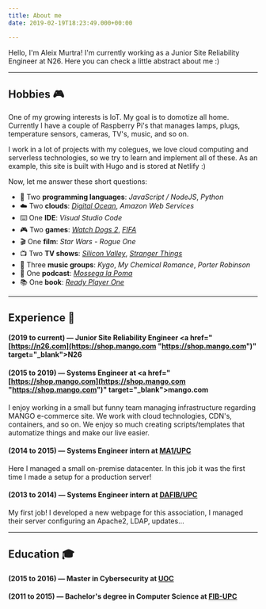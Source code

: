 ```yaml
---
title: About me
date: 2019-02-19T18:23:49.000+00:00

---
```

Hello, I'm Aleix Murtra! I'm currently working as a Junior Site Reliability Engineer at N26. Here you can check a little abstract about me :)

***

## Hobbies 🎮

One of my growing interests is IoT. My goal is to domotize all home. Currently I have a couple of Raspberry Pi's that manages lamps, plugs, temperature sensors, cameras, TV's, music, and so on.

I work in a lot of projects with my colegues, we love cloud computing and serverless technologies, so we try to learn and implement all of these. As an example, this site is built with Hugo and is stored at Netlify :)

Now, let me answer these short questions:

* 📃️ Two **programming languages**: _JavaScript / NodeJS_, _Python_
* ☁️ Two **clouds**: <a href="https://m.do.co/c/e75b71c1abc4" target="_blank">_Digital Ocean_</a>, _Amazon Web Services_
* ⌨️ One **IDE**: _Visual Studio Code_
* 🎮 Two **games**: <a href="https://amzn.to/2BK6UDa" target="_blank">_Watch Dogs 2_</a>, <a href="https://amzn.to/2V5Ctyw" target="_blank">_FIFA_</a>
* 🎬 One **film**: _Star Wars - Rogue One_
* 📺 Two **TV shows**: <a href="https://es.hboespana.com/series/silicon-valley/65878e1f-364b-4370-8dc2-938957be8040" target="_blank">_Silicon Valley_</a>, <a href="https://www.netflix.com/title/80057281" target="_blank">_Stranger Things_</a>
* 🎵 Three **music groups**: _Kygo_, _My Chemical Romance_, _Porter Robinson_
* 🎤 One **podcast**: <a href="https://mossegalapoma.cat/" target="_blank">_Mossega la Poma_</a>
* 📚 One **book**: <a href="https://amzn.to/2V5zNRu" target="_blank">_Ready Player One_</a>

***

## Experience 📰

#### (2019 to current) —	Junior Site Reliability Engineer <a href="[https://n26.com](https://shop.mango.com "https://shop.mango.com")" target="_blank">N26</a>

#### (2015 to 2019) —	Systems Engineer at <a href="[https://shop.mango.com](https://shop.mango.com "https://shop.mango.com")" target="_blank">mango.com</a>

I enjoy working in a small but funny team managing infrastructure regarding MANGO e-commerce site. We work with cloud technologies, CDN's, containers, and so on. We enjoy so much creating scripts/templates that automatize things and make our live easier.

#### (2014 to 2015) — Systems Engineer intern at <a href="https://mat.upc.edu/ca" target="_blank">MA1/UPC</a>

Here I managed a small on-premise datacenter. In this job it was the first time I made a setup for a production server!

#### (2013 to 2014) — Systems Engineer intern at <a href="http://dafib.upc.edu/" target="_blank">DAFIB/UPC</a>

My first job! I developed a new webpage for this association, I managed their server configuring an Apache2, LDAP, updates...

***

## Education 🎓

#### (2015 to 2016) — Master in Cybersecurity at <a href="https://www.uoc.edu" target="_blank">UOC</a>

#### (2011 to 2015) — Bachelor's degree in Computer Science at <a href="https://www.upc.edu" target="_blank">FIB-UPC</a>